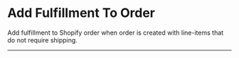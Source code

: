 # Add Fulfillment To Order
Add fulfillment to Shopify order when order is created with line-items that do not require shipping.

---